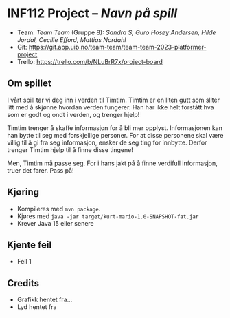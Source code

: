 # INF112 Project – *Navn på spill*

* Team: *Team Team* (Gruppe 8): *Sandra S, Guro Hosøy Andersen, Hilde Jordal, Cecilie Efford, Mattias Nordahl*
* Git: https://git.app.uib.no/team-team/team-team-2023-platformer-project
* Trello: https://trello.com/b/NLuBrR7x/project-board

## Om spillet
I vårt spill tar vi deg inn i verden til Timtim. Timtim er en liten gutt  som sliter litt med å skjønne hvordan verden fungerer. Han har ikke helt forstått hva som er godt og ondt i verden, og trenger hjelp!

Timtim trenger å skaffe informasjon for å bli mer opplyst. Informasjonen kan han bytte til seg med forskjellige personer. For at disse personene skal være villig til å gi fra seg informasjon, ønsker de seg ting for innbytte. Derfor trenger Timtim hjelp til å finne disse tingene!

Men, Timtim må passe seg. For i hans jakt på å finne verdifull informasjon, truer det farer. Pass på!


## Kjøring
* Kompileres med `mvn package`.
* Kjøres med `java -jar target/kurt-mario-1.0-SNAPSHOT-fat.jar`
* Krever Java 15 eller senere

## Kjente feil
* Feil 1

## Credits
* Grafikk hentet fra...
* Lyd hentet fra